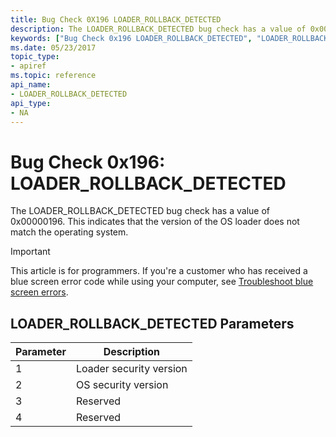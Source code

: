 ```yaml
---
title: Bug Check 0X196 LOADER_ROLLBACK_DETECTED
description: The LOADER_ROLLBACK_DETECTED bug check has a value of 0x00000196. This indicates that the version of the OS loader does not match the operating system.
keywords: ["Bug Check 0x196 LOADER_ROLLBACK_DETECTED", "LOADER_ROLLBACK_DETECTED"]
ms.date: 05/23/2017
topic_type:
- apiref
ms.topic: reference
api_name:
- LOADER_ROLLBACK_DETECTED
api_type:
- NA
---
```


# Bug Check 0x196: LOADER\_ROLLBACK\_DETECTED


The LOADER\_ROLLBACK\_DETECTED bug check has a value of 0x00000196. This indicates that the version of the OS loader does not match the operating system.

> [!IMPORTANT]
> This article is for programmers. If you're a customer who has received a blue screen error code while using your computer, see [Troubleshoot blue screen errors](https://www.windows.com/stopcode).


## LOADER\_ROLLBACK\_DETECTED Parameters


| Parameter | Description             |
|-----------|-------------------------|
| 1         | Loader security version |
| 2         | OS security version     |
| 3         | Reserved                |
| 4         | Reserved                |

 

 

 




